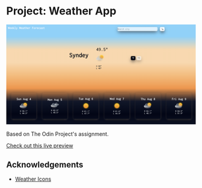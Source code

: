 # Project: Weather App

![Sample forecast farenheit](./src/images/forecast-f.png)

Based on The Odin Project's assignment.

[Check out this live preview](https://nskills-lab.github.io/weather-app/)

## Acknowledgements

- <a href="https://www.figma.com/embed?embed_host=share&url=https%3A%2F%2Fwww.figma.com%2Fdesign%2F88Bu6mv9Xf7o96bb5Cir9Q%2FFrosted-Glass-Weather-Icons-%257C-Glass-Morphism-(Community)%3Fnode-id%3D0-1%26t%3DkpCoAhGqQsGqUOvZ-1">Weather Icons</a>
